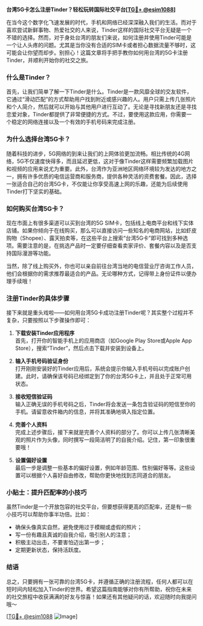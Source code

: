 **台湾5G卡怎么注册Tinder？轻松玩转国际社交平台[[TG💪+ @esim1088](https://t.me/s/esim1088)]**

在当今这个数字化飞速发展的时代，手机和网络已经深深融入我们的生活。而对于喜欢尝试新鲜事物、热爱社交的人来说，Tinder这样的国际社交平台无疑是一个不错的选择。然而，对于身处台湾的朋友们来说，如何注册并使用Tinder可能是一个让人头疼的问题。尤其是当你没有合适的SIM卡或者担心数据流量不够时，这可能会让你望而却步。别担心！这篇文章将手把手教你如何用台湾的5G卡注册Tinder，并顺利开始你的社交之旅。

### 什么是Tinder？

首先，让我们简单了解一下Tinder是什么。Tinder是一款风靡全球的交友软件，它通过“滑动匹配”的方式帮助用户找到附近或感兴趣的人。用户只需上传几张照片和个人简介，然后就可以开始与其他用户进行互动了。无论是寻找新朋友还是寻找恋爱对象，Tinder都提供了非常便捷的方式。不过，要使用这款应用，你需要一个稳定的网络连接以及一个有效的手机号码来完成注册。

### 为什么选择台湾5G卡？

随着科技的进步，5G网络的到来让我们的上网体验更加流畅。相比传统的4G网络，5G不仅速度快得多，而且延迟更低，这对于像Tinder这样需要频繁加载图片和视频的应用来说尤为重要。此外，台湾作为亚洲地区网络环境较为发达的地方之一，拥有许多优质的电信运营商和服务商，提供各种灵活的资费套餐。因此，选择一张适合自己的台湾5G卡，不仅能让你享受高速上网的乐趣，还能为后续使用Tinder打下坚实的基础。

### 如何购买台湾5G卡？

现在市面上有很多渠道可以买到台湾的5G SIM卡，包括线上电商平台和线下实体店铺。如果你倾向于在线购买，那么可以直接访问一些知名的电商网站，比如虾皮购物（Shopee）、露天拍卖等，在这些平台上搜索“台湾5G卡”即可找到多种选项。需要注意的是，在挑选产品时一定要仔细查看卖家评价、套餐内容以及是否支持国际漫游等功能。

当然，除了线上购买外，你也可以亲自前往台湾当地的电信营业厅咨询工作人员，他们会根据你的需求推荐最适合的产品。无论哪种方式，记得带上身份证件以便办理手续哦！

### 注册Tinder的具体步骤

接下来就是重头戏啦——如何用台湾5G卡成功注册Tinder呢？其实整个过程并不复杂，只要按照以下步骤操作即可：

1. **下载安装Tinder应用程序**  
   首先，打开你的智能手机上的应用商店（如Google Play Store或Apple App Store），搜索“Tinder”，然后点击下载并安装到设备上。

2. **输入手机号码验证身份**  
   打开刚刚安装好的Tinder应用后，系统会提示你输入手机号码以完成账户创建。此时，请确保该号码已经绑定到了你的台湾5G卡上，并且处于正常可用状态。

3. **接收短信验证码**  
   输入正确无误的手机号码之后，Tinder将会发送一条包含验证码的短信至你的手机。请留意收件箱内的信息，并将其准确地填入指定位置。

4. **完善个人资料**  
   完成上述步骤后，接下来就是完善个人资料的部分了。你可以上传几张清晰美观的照片作为头像，同时撰写一段简洁明了的自我介绍。记住，第一印象很重要哦！

5. **设置偏好设置**  
   最后一步是调整一些基本的偏好设置，例如年龄范围、性别偏好等等。这些设置可以根据个人喜好自由修改，帮助你更快地找到志同道合的朋友。

### 小贴士：提升匹配率的小技巧

虽然Tinder是一个开放包容的社交平台，但要想获得更高的匹配率，还是有一些小技巧可以帮助你事半功倍。比如：
- 确保头像真实自然，避免使用过于模糊或虚假的照片；
- 写一份有趣且真诚的自我介绍，吸引别人的注意；
- 积极主动出击，不要害怕迈出第一步；
- 定期更新状态，保持活跃度。

### 结语

总之，只要拥有一张可靠的台湾5G卡，并遵循正确的注册流程，任何人都可以在短时间内轻松加入Tinder的世界。希望这篇指南能够对你有所帮助，祝你在未来的社交旅程中收获满满的好友与惊喜！如果还有其他疑问的话，欢迎随时向我提问哦～

[[TG💪+ @esim1088](https://t.me/s/esim1088) ![Image](https://i.postimg.cc/4NQfJmqS/Snipaste-2025-05-13-00-14-12.png)]